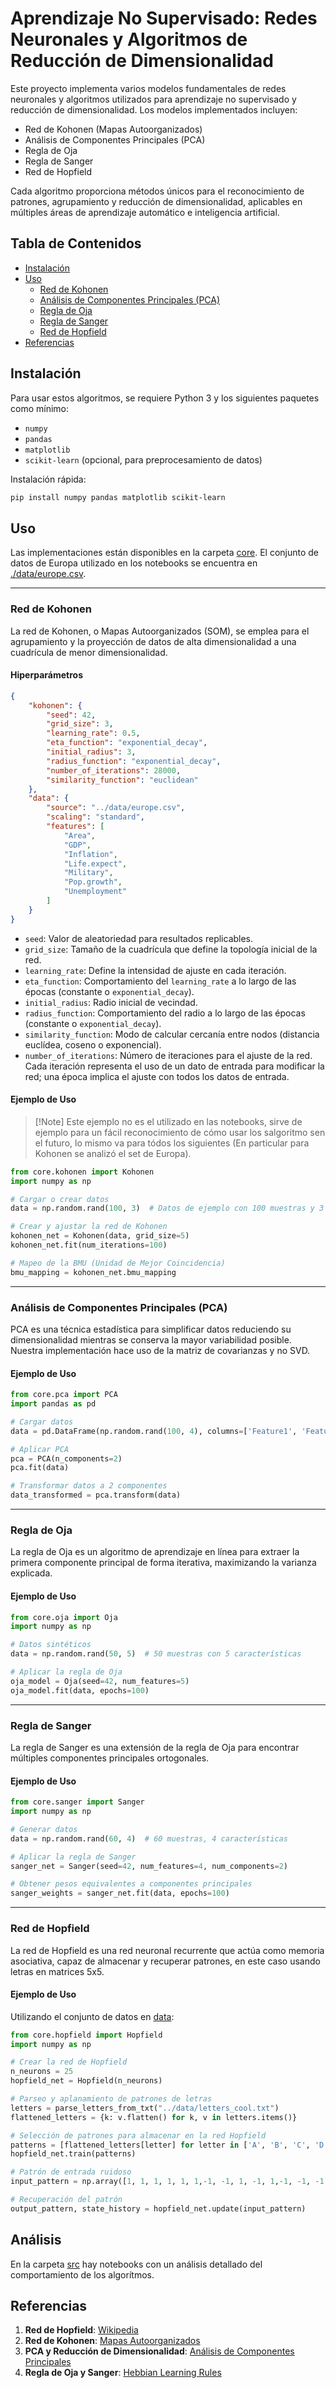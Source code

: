 # Aprendizaje No Supervisado: Redes Neuronales y Algoritmos de Reducción de Dimensionalidad

Este proyecto implementa varios modelos fundamentales de redes neuronales y algoritmos utilizados para aprendizaje no supervisado y reducción de dimensionalidad. Los modelos implementados incluyen:

- Red de Kohonen (Mapas Autoorganizados)
- Análisis de Componentes Principales (PCA)
- Regla de Oja
- Regla de Sanger
- Red de Hopfield

Cada algoritmo proporciona métodos únicos para el reconocimiento de patrones, agrupamiento y reducción de dimensionalidad, aplicables en múltiples áreas de aprendizaje automático e inteligencia artificial.

## Tabla de Contenidos

- [Instalación](#instalación)
- [Uso](#uso)
  - [Red de Kohonen](#red-de-kohonen)
  - [Análisis de Componentes Principales (PCA)](#análisis-de-componentes-principales-pca)
  - [Regla de Oja](#regla-de-oja)
  - [Regla de Sanger](#regla-de-sanger)
  - [Red de Hopfield](#red-de-hopfield)
- [Referencias](#referencias)

## Instalación

Para usar estos algoritmos, se requiere Python 3 y los siguientes paquetes como mínimo:

- `numpy`
- `pandas`
- `matplotlib`
- `scikit-learn` (opcional, para preprocesamiento de datos)

Instalación rápida:

```sh
pip install numpy pandas matplotlib scikit-learn
```

## Uso

Las implementaciones están disponibles en la carpeta [core](./src/core/). El conjunto de datos de Europa utilizado en los notebooks se encuentra en [./data/europe.csv](./data/europe.csv).

---

### Red de Kohonen

La red de Kohonen, o Mapas Autoorganizados (SOM), se emplea para el agrupamiento y la proyección de datos de alta dimensionalidad a una cuadrícula de menor dimensionalidad.

#### Hiperparámetros

```json
{
    "kohonen": {
        "seed": 42,
        "grid_size": 3,
        "learning_rate": 0.5,
        "eta_function": "exponential_decay",
        "initial_radius": 3,
        "radius_function": "exponential_decay",
        "number_of_iterations": 28000,
        "similarity_function": "euclidean"
    },
    "data": {
        "source": "../data/europe.csv",
        "scaling": "standard",
        "features": [
            "Area",
            "GDP",
            "Inflation",
            "Life.expect",
            "Military",
            "Pop.growth",
            "Unemployment"
        ]
    }
}
```

- `seed`: Valor de aleatoriedad para resultados replicables.
- `grid_size`: Tamaño de la cuadrícula que define la topología inicial de la red.
- `learning_rate`: Define la intensidad de ajuste en cada iteración.
- `eta_function`: Comportamiento del `learning_rate` a lo largo de las épocas (constante o `exponential_decay`).
- `initial_radius`: Radio inicial de vecindad.
- `radius_function`: Comportamiento del radio a lo largo de las épocas (constante o `exponential_decay`).
- `similarity_function`: Modo de calcular cercanía entre nodos (distancia euclídea, coseno o exponencial).
- `number_of_iterations`: Número de iteraciones para el ajuste de la red. Cada iteración representa el uso de un dato de entrada para modificar la red; una época implica el ajuste con todos los datos de entrada.

#### Ejemplo de Uso

> [!Note] Este ejemplo no es el utilizado en las notebooks, sirve de ejemplo para un fácil reconocimiento de cómo usar los salgoritmo sen el futuro, lo mismo va  para tódos los siguientes (En particular para Kohonen se analizó el set de Europa).



```python
from core.kohonen import Kohonen
import numpy as np

# Cargar o crear datos
data = np.random.rand(100, 3)  # Datos de ejemplo con 100 muestras y 3 características

# Crear y ajustar la red de Kohonen
kohonen_net = Kohonen(data, grid_size=5)
kohonen_net.fit(num_iterations=100)

# Mapeo de la BMU (Unidad de Mejor Coincidencia)
bmu_mapping = kohonen_net.bmu_mapping
```

---

### Análisis de Componentes Principales (PCA)

PCA es una técnica estadística para simplificar datos reduciendo su dimensionalidad mientras se conserva la mayor variabilidad posible. Nuestra implementación hace uso de la matriz de covarianzas y no SVD.

#### Ejemplo de Uso

```python
from core.pca import PCA
import pandas as pd

# Cargar datos
data = pd.DataFrame(np.random.rand(100, 4), columns=['Feature1', 'Feature2', 'Feature3', 'Feature4'])

# Aplicar PCA
pca = PCA(n_components=2)
pca.fit(data)

# Transformar datos a 2 componentes
data_transformed = pca.transform(data)
```

---

### Regla de Oja

La regla de Oja es un algoritmo de aprendizaje en línea para extraer la primera componente principal de forma iterativa, maximizando la varianza explicada.

#### Ejemplo de Uso

```python
from core.oja import Oja
import numpy as np

# Datos sintéticos
data = np.random.rand(50, 5)  # 50 muestras con 5 características

# Aplicar la regla de Oja
oja_model = Oja(seed=42, num_features=5)
oja_model.fit(data, epochs=100)
```

---

### Regla de Sanger

La regla de Sanger es una extensión de la regla de Oja para encontrar múltiples componentes principales ortogonales.

#### Ejemplo de Uso

```python
from core.sanger import Sanger
import numpy as np

# Generar datos
data = np.random.rand(60, 4)  # 60 muestras, 4 características

# Aplicar la regla de Sanger
sanger_net = Sanger(seed=42, num_features=4, num_components=2)

# Obtener pesos equivalentes a componentes principales
sanger_weights = sanger_net.fit(data, epochs=100)
```

---

### Red de Hopfield

La red de Hopfield es una red neuronal recurrente que actúa como memoria asociativa, capaz de almacenar y recuperar patrones, en este caso usando letras en matrices 5x5.

#### Ejemplo de Uso

Utilizando el conjunto de datos en [data](./data/letters_cool.txt):

```python
from core.hopfield import Hopfield
import numpy as np

# Crear la red de Hopfield
n_neurons = 25
hopfield_net = Hopfield(n_neurons)

# Parseo y aplanamiento de patrones de letras
letters = parse_letters_from_txt("../data/letters_cool.txt")
flattened_letters = {k: v.flatten() for k, v in letters.items()}

# Selección de patrones para almacenar en la red Hopfield
patterns = [flattened_letters[letter] for letter in ['A', 'B', 'C', 'D']]
hopfield_net.train(patterns)

# Patrón de entrada ruidoso
input_pattern = np.array([1, 1, 1, 1, 1, 1,-1, -1, 1, -1, 1,-1, -1, -1, 1, 1,1, -1, 1, 1, 1,-1, -1, -1, 1])

# Recuperación del patrón
output_pattern, state_history = hopfield_net.update(input_pattern)
```

## Análisis

En la carpeta [src](./src/) hay notebooks con un análisis detallado del comportamiento de los algorítmos.

## Referencias

1. **Red de Hopfield**: [Wikipedia](https://es.wikipedia.org/wiki/Red_de_Hopfield)
2. **Red de Kohonen**: [Mapas Autoorganizados](https://es.wikipedia.org/wiki/Mapa_autoorganizado)
3. **PCA y Reducción de Dimensionalidad**: [Análisis de Componentes Principales](https://es.wikipedia.org/wiki/An%C3%A1lisis_de_componentes_principales)
4. **Regla de Oja y Sanger**: [Hebbian Learning Rules](https://en.wikipedia.org/wiki/Generalized_Hebbian_algorithm)